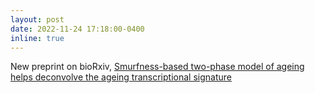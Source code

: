 ```yaml
---
layout: post
date: 2022-11-24 17:18:00-0400 
inline: true
---
```


New preprint on bioRxiv, <a href="https://www.biorxiv.org/content/10.1101/2022.11.22.517330v4">Smurfness-based two-phase model of ageing helps deconvolve the ageing transcriptional signature</a>
